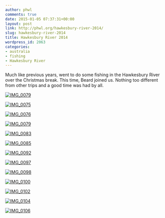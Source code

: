 ```yaml
---
author: phwl
comments: true
date: 2015-01-05 07:37:31+00:00
layout: post
link: http://phwl.org/hawkesbury-river-2014/
slug: hawkesbury-river-2014
title: Hawkesbury River 2014
wordpress_id: 2063
categories:
- australia
- fishing
- Hawkesbury River
---
```


Much like previous years, went to do some fishing in the Hawkesbury River over the Christmas break. This time, Beard joined us. Nothing too different from other trips and a good time was had by all.

[![IMG_0079](http://phwl.org/wp-content/uploads/2015/01/IMG_0079-1024x768.jpg)](http://phwl.org/wp-content/uploads/2015/01/IMG_0079.jpg)

<!-- more -->

[![IMG_0075](http://phwl.org/wp-content/uploads/2015/01/IMG_0075-1024x768.jpg)](http://phwl.org/wp-content/uploads/2015/01/IMG_0075.jpg)

[![IMG_0076](http://phwl.org/wp-content/uploads/2015/01/IMG_0076-1024x768.jpg)](http://phwl.org/wp-content/uploads/2015/01/IMG_0076.jpg)

[![IMG_0079](http://phwl.org/wp-content/uploads/2015/01/IMG_0079-1024x768.jpg)](http://phwl.org/wp-content/uploads/2015/01/IMG_0079.jpg)

[![IMG_0083](http://phwl.org/wp-content/uploads/2015/01/IMG_0083-1024x768.jpg)](http://phwl.org/wp-content/uploads/2015/01/IMG_0083.jpg)

[![IMG_0085](http://phwl.org/wp-content/uploads/2015/01/IMG_0085-1024x768.jpg)](http://phwl.org/wp-content/uploads/2015/01/IMG_0085.jpg)

[![IMG_0092](http://phwl.org/wp-content/uploads/2015/01/IMG_0092-1024x768.jpg)](http://phwl.org/wp-content/uploads/2015/01/IMG_0092.jpg)

[![IMG_0097](http://phwl.org/wp-content/uploads/2015/01/IMG_0097-1024x768.jpg)](http://phwl.org/wp-content/uploads/2015/01/IMG_0097.jpg)

[![IMG_0098](http://phwl.org/wp-content/uploads/2015/01/IMG_0098-1024x768.jpg)](http://phwl.org/wp-content/uploads/2015/01/IMG_0098.jpg)

[![IMG_0100](http://phwl.org/wp-content/uploads/2015/01/IMG_0100-1024x768.jpg)](http://phwl.org/wp-content/uploads/2015/01/IMG_0100.jpg)

[![IMG_0102](http://phwl.org/wp-content/uploads/2015/01/IMG_0102-1024x768.jpg)](http://phwl.org/wp-content/uploads/2015/01/IMG_0102.jpg)

[![IMG_0104](http://phwl.org/wp-content/uploads/2015/01/IMG_0104-1024x768.jpg)](http://phwl.org/wp-content/uploads/2015/01/IMG_0104.jpg)

[![IMG_0106](http://phwl.org/wp-content/uploads/2015/01/IMG_0106-1024x768.jpg)](http://phwl.org/wp-content/uploads/2015/01/IMG_0106.jpg)
